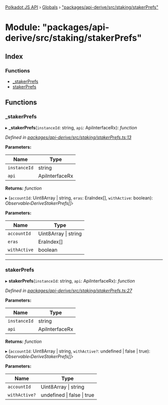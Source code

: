 [Polkadot JS API](../README.md) › [Globals](../globals.md) › ["packages/api-derive/src/staking/stakerPrefs"](_packages_api_derive_src_staking_stakerprefs_.md)

# Module: "packages/api-derive/src/staking/stakerPrefs"

## Index

### Functions

* [_stakerPrefs](_packages_api_derive_src_staking_stakerprefs_.md#_stakerprefs)
* [stakerPrefs](_packages_api_derive_src_staking_stakerprefs_.md#stakerprefs)

## Functions

###  _stakerPrefs

▸ **_stakerPrefs**(`instanceId`: string, `api`: ApiInterfaceRx): *function*

*Defined in [packages/api-derive/src/staking/stakerPrefs.ts:13](https://github.com/polkadot-js/api/blob/af074500b/packages/api-derive/src/staking/stakerPrefs.ts#L13)*

**Parameters:**

Name | Type |
------ | ------ |
`instanceId` | string |
`api` | ApiInterfaceRx |

**Returns:** *function*

▸ (`accountId`: Uint8Array | string, `eras`: EraIndex[], `withActive`: boolean): *Observable‹DeriveStakerPrefs[]›*

**Parameters:**

Name | Type |
------ | ------ |
`accountId` | Uint8Array &#124; string |
`eras` | EraIndex[] |
`withActive` | boolean |

___

###  stakerPrefs

▸ **stakerPrefs**(`instanceId`: string, `api`: ApiInterfaceRx): *function*

*Defined in [packages/api-derive/src/staking/stakerPrefs.ts:27](https://github.com/polkadot-js/api/blob/af074500b/packages/api-derive/src/staking/stakerPrefs.ts#L27)*

**Parameters:**

Name | Type |
------ | ------ |
`instanceId` | string |
`api` | ApiInterfaceRx |

**Returns:** *function*

▸ (`accountId`: Uint8Array | string, `withActive?`: undefined | false | true): *Observable‹DeriveStakerPrefs[]›*

**Parameters:**

Name | Type |
------ | ------ |
`accountId` | Uint8Array &#124; string |
`withActive?` | undefined &#124; false &#124; true |
